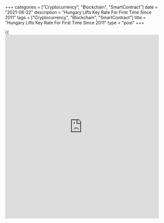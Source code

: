 +++
categories = ["Cryptocurrency", "Blockchain", "SmartContract"]
date = "2021-06-22"
description = "Hungary Lifts Key Rate For First Time Since 2011"
tags = ["Cryptocurrency", "Blockchain", "SmartContract"]
title = "Hungary Lifts Key Rate For First Time Since 2011"
type = "post"
+++

{{<iframe id="large-banner" src="https://www.bounty.group/#slide=12.0" width="100%" height="600" scrolling="no" style="border: 0px solid rgb(216, 221, 230); border-radius: 3px;">}}

Hungary's central bank raised its key interest rate for the first time
in nearly a decade as inflation continue to remain above the target.

The Monetary Council of the Magyar Nemzeti Bank on Tuesday decided to
lift the benchmark base rate by 30 basis points to 0.90 percent from
0.60 percent.

Economists had expected a hike to 0.85 percent. The previous change in
the rate was a 15-basis point cut in July 2020.

The latest hike in the base rate was the first since December 2011, when
it was raised by 50 basis points to 7.00 percent.  
  
The overnight central bank deposit rate was retained at -0.05 percent
and the one-week collateralized loan rate was maintained at 1.85
percent.

In May, consumer price inflation held steady at 5.1 percent, well above
the central bank's tolerance band of 2 percent to 4 percent.

The extent of inflationary pressures building from goods shortages and
the re-opening of services sectors is clearly making the MNB feel
uncomfortable and it now feels the need to start tightening [policy](https://www.fintechee.com/policy/) to
address these risks and safeguard inflation expectations, Liam Peach, an
economist at Capital Economics, said.

With the recovery set to strengthen and inflation likely to increase
further in the coming quarters, additional interest rate hikes are
likely in the second half of this year, the economist added.

For comments and feedback [contact](https://www.playgroundfx.com/contact/): editorial@rtt[news](https://www.letsplayfx.com/blog/forex-news-website/).com

[Economic News][1]

 **What parts of the world are seeing the best (and worst) economic
performances lately? Click[here][2] to check out our [Econ Scorecard][2]
and find out! See up-to-the-moment [ranking](https://www.playgroundfx.com/blog/crypto-exchange-ranking/)s for the best and worst
performers in [GDP][3], [unemployment rate][4], [inflation][5] and much
more.**

   1. www.rtt[news](https://www.letsplayfx.com/blog/forex-news-website/).com/Content/EconomicNews.aspx
   2. www.rtt[news](https://www.letsplayfx.com/blog/forex-news-website/).com/economic-scorecard/world-rank/retail-sales/highest-performance.aspx
   3. www.rtt[news](https://www.letsplayfx.com/blog/forex-news-website/).com/economic-scorecard/world-rank/GDP/highest-performance.aspx
   4. www.rtt[news](https://www.letsplayfx.com/blog/forex-news-website/).com/economic-scorecard/world-rank/unemployment-rate/lowest-performance.aspx
   5. www.rtt[news](https://www.letsplayfx.com/blog/forex-news-website/).com/economic-scorecard/world-rank/CPI/highest-performance.aspx